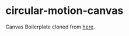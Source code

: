 # circular-motion-canvas

Canvas Boilerplate cloned from [here](https://github.com/christopher4lis/canvas-boilerplate).

